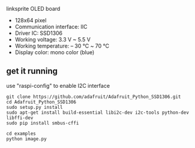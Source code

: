 linksprite OLED board

* 128x64 pixel
* Communication interface: IIC
* Driver IC: SSD1306
* Working voltage: 3.3 V  ~  5.5 V
* Working temperature: – 30 ℃ ~ 70 ℃
* Display color: mono color (blue)



## get it running

use "raspi-config" to enable I2C interface


    git clone https://github.com/adafruit/Adafruit_Python_SSD1306.git
    cd Adafruit_Python_SSD1306
    sudo setup.py install
    sudo apt-get install build-essential libi2c-dev i2c-tools python-dev libffi-dev
    sudo pip install smbus-cffi
    
    cd examples
    python image.py
